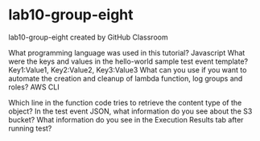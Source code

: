 # lab10-group-eight
lab10-group-eight created by GitHub Classroom


What programming language was used in this tutorial? Javascript
What were the keys and values in the hello-world sample test event template? Key1:Value1, Key2:Value2, Key3:Value3
What can you use if you want to automate the creation and cleanup of lambda function, log groups and roles? AWS CLI


Which line in the function code tries to retrieve the content type of the object? 
In the test event JSON, what information do you see about the S3 bucket? 
What information do you see in the Execution Results tab after running test? 
